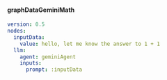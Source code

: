 #### graphDataGeminiMath
```yaml
version: 0.5
nodes:
  inputData:
    value: hello, let me know the answer to 1 + 1
  llm:
    agent: geminiAgent
    inputs:
      prompt: :inputData
```
